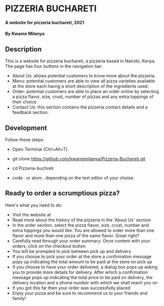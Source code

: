 # PIZZERIA BUCHARETI
#### A website for pizzeria buchareti, 2021
#### By **Kwame Milanya**
## Description
This is a website for pizzeria buchareti, a pizzeria based in Nairobi, Kenya. The page has four buttons in the navigation bar:
- About Us: allows potential customers to know more about the pizzeria.
- Menu: potential customers are able to view all pizza varieties available at the store each havng a short description of the ingredients used.
- Order: potential customers are able to place an order online by selecting a pizza flavor, size, crust, number of pizzas and any extra toppings of their choice. 
- Contact Us: this section contains the pizzeria contact details and a feedback section.
## Development
Follow these steps:
* Open Terminal {Ctrl+Alt+T}

* git clone https://github.com/kwamemilanya/Pizzeria-Buchareti.git

* cd Pizzeria-buchreti

* code . or atom . depending on the text editor of your choise.
## Ready to order a scrumptious pizza?
Here's what you need to do:
- Visit the website at 
- Read more about the history of the pizzeria in the 'About Us' section
- In the order section, select the pizza flavor, size, crust, number and extra toppings you would like. You are allowed to order more than one flavor and more than one pizza of the same flavor. Great right?
- Carefully read through your order summary. Once content with your orders, click on the checkout button
- You will be prompted to pick between pick up and delivery
- If you choose to pick your order at the store a confirmation message pops up indicating the total amount to be paid at the store on pick up
- If you choose to have your order delivered, a dialog box pops up asking you to provide more details for delivery. After which a confirmation message pops up indicating the total price to be paid on delivery, the delivery location and a phone number with which we shall reach you on
- If you got this far then your order was successfully placed
- Enjoy your pizza and be sure to recommend us to your friends and family!
